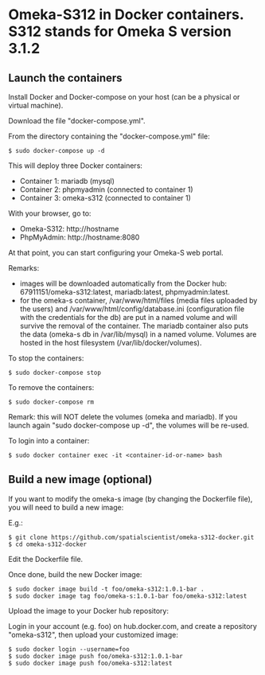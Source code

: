 # Omeka-S312 in Docker containers. S312 stands for Omeka S version 3.1.2

## Launch the containers

Install Docker and Docker-compose on your host (can be a physical or virtual machine). 

Download the file "docker-compose.yml".

From the directory containing the "docker-compose.yml" file:

```
$ sudo docker-compose up -d
```

This will deploy three Docker containers:

- Container 1: mariadb (mysql) 
- Container 2: phpmyadmin (connected to container 1)
- Container 3: omeka-s312 (connected to container 1)

With your browser, go to:

- Omeka-S312: http://hostname
- PhpMyAdmin: http://hostname:8080

At that point, you can start configuring your Omeka-S web portal.

Remarks:

- images will be downloaded automatically from the Docker hub: 67911151/omeka-s312:latest, mariadb:latest, phpmyadmin:latest.
- for the omeka-s container, /var/www/html/files (media files uploaded by the users) and /var/www/html/config/database.ini (configuration file with the credentials for the db) are put in a named volume and will survive the removal of the container. The mariadb container also puts the data (omeka-s db in /var/lib/mysql) in a named volume. Volumes are hosted in the host filesystem (/var/lib/docker/volumes).

To stop the containers:

```
$ sudo docker-compose stop
```

To remove the containers:

```
$ sudo docker-compose rm 
```

Remark: this will NOT delete the volumes (omeka and mariadb). If you launch again "sudo docker-compose up -d", the volumes will be re-used.

To login into a container:

```
$ sudo docker container exec -it <container-id-or-name> bash 
```

## Build a new image (optional)

If you want to modify the omeka-s image (by changing the Dockerfile file), you will need to build a new image:

E.g.:

```
$ git clone https://github.com/spatialscientist/omeka-s312-docker.git
$ cd omeka-s312-docker
```

Edit the Dockerfile file.

Once done, build the new Docker image:

```
$ sudo docker image build -t foo/omeka-s312:1.0.1-bar .
$ sudo docker image tag foo/omeka-s:1.0.1-bar foo/omeka-s312:latest
```

Upload the image to your Docker hub repository:

Login in your account (e.g. foo) on hub.docker.com, and create a repository "omeka-s312", then upload your customized image:

```
$ sudo docker login --username=foo
$ sudo docker image push foo/omeka-s312:1.0.1-bar
$ sudo docker image push foo/omeka-s312:latest
```
